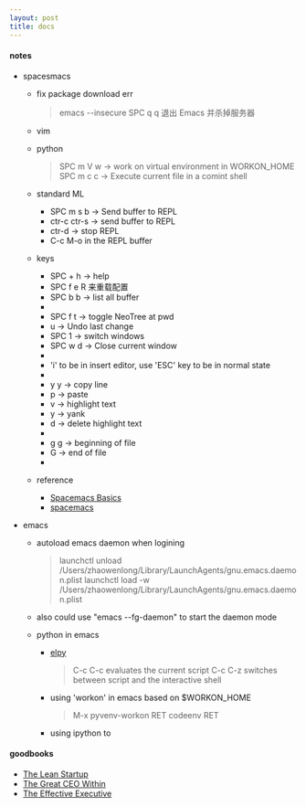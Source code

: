 ```yaml
---
layout: post
title: docs
---
```


#### notes

* spacesmacs
  - fix package download err
    > emacs --insecure
    > SPC q q 退出 Emacs 并杀掉服务器

  - vim

  - python
    > SPC m V w -> work on virtual environment in WORKON_HOME
    > SPC m c c -> Execute current file in a comint shell

  - standard ML
    + SPC m s b -> Send buffer to REPL
    + ctr-c ctr-s -> send buffer to REPL
    + ctr-d -> stop REPL
    + C-c M-o in the REPL buffer

  - keys
    + SPC + h -> help
    + SPC f e R 来重载配置
    + SPC b b -> list all buffer
    +
    + SPC f t -> toggle NeoTree at pwd
    + u -> Undo last change
    + SPC 1   -> switch windows
    + SPC w d -> Close current window
    +
    + 'i' to be in insert editor, use 'ESC' key to be in normal state
    +
    + y y -> copy line
    + p -> paste  
    + v -> highlight text  
    + y -> yank 
    + d -> delete highlight text  
    + 
    + g g -> beginning of file
    + G   -> end of file
    +
  - reference
    + [Spacemacs Basics](https://search-and-deploy.gitlab.io/cheat-sheets/spacemacs-basics/)
    + [spacemacs](https://wiki.archlinux.org/index.php/Spacemacs#Install_Spacemacs)

* emacs
  - autoload emacs daemon when logining
    > launchctl unload /Users/zhaowenlong/Library/LaunchAgents/gnu.emacs.daemon.plist
    > launchctl load -w /Users/zhaowenlong/Library/LaunchAgents/gnu.emacs.daemon.plist

  -  also could use "emacs --fg-daemon" to start the daemon mode

  - python in emacs
    + [elpy](https://elpy.readthedocs.io/en/latest/index.html)
      > C-c C-c evaluates the current script
      > C-c C-z switches between script and the interactive shell

    + using 'workon' in emacs based on $WORKON_HOME
      > M-x pyvenv-workon RET codeenv RET
    + using ipython to

#### goodbooks
* [The Lean Startup](https://www.amazon.com/Lean-Startup-Entrepreneurs-Continuous-Innovation/dp/B005MM7HY8/ref=sr_1_1?crid=SVIK2EFUKTBZ&dchild=1&keywords=the+lean+startup&qid=1588064286&sprefix=the+lean+startup%2Caps%2C330&sr=8-1)
* [The Great CEO Within](https://www.goodreads.com/book/show/48691943-the-great-ceo-within)
* [The Effective Executive](https://www.goodreads.com/book/show/48019.The_Effective_Executive?ac=1&from_search=true&qid=76WiM1JVBT&rank=1)
